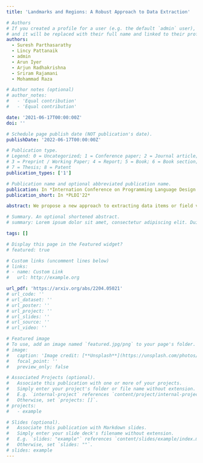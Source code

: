 ```yaml
---
title: 'Landmarks and Regions: A Robust Approach to Data Extraction'

# Authors
# If you created a profile for a user (e.g. the default `admin` user), write the username (folder name) here
# and it will be replaced with their full name and linked to their profile.
authors:
  - Suresh Parthasarathy
  - Lincy Pattanaik 
  - admin
  - Arun Iyer
  - Arjun Radhakrishna
  - Sriram Rajamani
  - Mohammad Raza

# Author notes (optional)
# author_notes:
#   - 'Equal contribution'
#   - 'Equal contribution'

date: '2021-06-17T00:00:00Z'
doi: ''

# Schedule page publish date (NOT publication's date).
publishDate: '2022-06-17T00:00:00Z'

# Publication type.
# Legend: 0 = Uncategorized; 1 = Conference paper; 2 = Journal article;
# 3 = Preprint / Working Paper; 4 = Report; 5 = Book; 6 = Book section;
# 7 = Thesis; 8 = Patent
publication_types: ['1']

# Publication name and optional abbreviated publication name.
publication: In *Internation Conference on Programming Language Design and Implementation, 2022*
publication_short: In *PLDI'22*

abstract: We propose a new approach to extracting data items or field values from semi-structured documents. Examples of such problems include extracting passenger name, departure time and departure airport from a travel itinerary, or extracting price of an item from a purchase receipt. Traditional approaches to data extraction use machine learning or program synthesis to process the whole document to extract the desired fields. Such approaches are not robust to format changes in the document, and the extraction process typically fails even if changes are made to parts of the document that are unrelated to the desired fields of interest. We propose a new approach to data extraction based on the concepts of landmarks and regions. Humans routinely use landmarks in manual processing of documents to zoom in and focus their attention on small regions of interest in the document. Inspired by this human intuition, we use the notion of landmarks in program synthesis to automatically synthesize extraction programs that first extract a small region of interest, and then automatically extract the desired value from the region in a subsequent step. We have implemented our landmark-based extraction approach in a tool LRSyn, and show extensive evaluation on documents in HTML as well as scanned images of invoices and receipts. Our results show that our approach is robust to various types of format changes that routinely happen in real-world settings.

# Summary. An optional shortened abstract.
# summary: Lorem ipsum dolor sit amet, consectetur adipiscing elit. Duis posuere tellus ac convallis placerat. Proin tincidunt magna sed ex sollicitudin condimentum.

tags: []

# Display this page in the Featured widget?
# featured: true

# Custom links (uncomment lines below)
# links:
# - name: Custom Link
#   url: http://example.org

url_pdf: 'https://arxiv.org/abs/2204.05021'
# url_code: ''
# url_dataset: ''
# url_poster: ''
# url_project: ''
# url_slides: ''
# url_source: ''
# url_video: ''

# Featured image
# To use, add an image named `featured.jpg/png` to your page's folder.
# image:
#   caption: 'Image credit: [**Unsplash**](https://unsplash.com/photos/pLCdAaMFLTE)'
#   focal_point: ''
#   preview_only: false

# Associated Projects (optional).
#   Associate this publication with one or more of your projects.
#   Simply enter your project's folder or file name without extension.
#   E.g. `internal-project` references `content/project/internal-project/index.md`.
#   Otherwise, set `projects: []`.
# projects:
#   - example

# Slides (optional).
#   Associate this publication with Markdown slides.
#   Simply enter your slide deck's filename without extension.
#   E.g. `slides: "example"` references `content/slides/example/index.md`.
#   Otherwise, set `slides: ""`.
# slides: example
---
```



